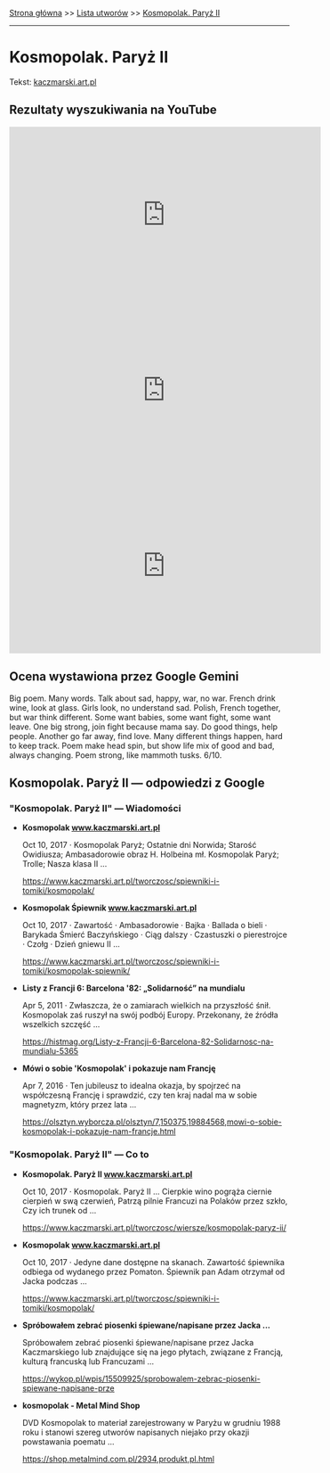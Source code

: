 [Strona główna](../index.md) >> [Lista utworów](../list.md) >> [Kosmopolak. Paryż II](220.md)

---

# Kosmopolak. Paryż II

Tekst: [kaczmarski.art.pl](https://www.kaczmarski.art.pl/tworczosc/wiersze/kosmopolak-paryz-ii/)

## Rezultaty wyszukiwania na YouTube

<iframe width="560" height="315" src="https://www.youtube.com/embed/3jSDjyjgyqI?si=IdontcarewhotheIRSsendsImnotpayingtaxes" title="YouTube video player" frameborder="0" allow="accelerometer; autoplay; clipboard-write; encrypted-media; gyroscope; picture-in-picture; web-share" referrerpolicy="strict-origin-when-cross-origin" allowfullscreen></iframe>

<iframe width="560" height="315" src="https://www.youtube.com/embed/kmxrnkGu5Q4?si=IdontcarewhotheIRSsendsImnotpayingtaxes" title="YouTube video player" frameborder="0" allow="accelerometer; autoplay; clipboard-write; encrypted-media; gyroscope; picture-in-picture; web-share" referrerpolicy="strict-origin-when-cross-origin" allowfullscreen></iframe>

<iframe width="560" height="315" src="https://www.youtube.com/embed/OlXrKnKRbYk?si=IdontcarewhotheIRSsendsImnotpayingtaxes" title="YouTube video player" frameborder="0" allow="accelerometer; autoplay; clipboard-write; encrypted-media; gyroscope; picture-in-picture; web-share" referrerpolicy="strict-origin-when-cross-origin" allowfullscreen></iframe>

## Ocena wystawiona przez Google Gemini

Big poem. Many words. Talk about sad, happy, war, no war. French drink wine, look at glass. Girls look, no understand sad. Polish, French together, but war think different. Some want babies, some want fight, some want leave. One big strong, join fight because mama say. Do good things, help people. Another go far away, find love. Many different things happen, hard to keep track. Poem make head spin, but show life mix of good and bad, always changing. Poem strong, like mammoth tusks. 6/10.


## Kosmopolak. Paryż II — odpowiedzi z Google

### "Kosmopolak. Paryż II" — Wiadomości

- **Kosmopolak www.kaczmarski.art.pl**

    Oct 10, 2017  ·  Kosmopolak Paryż; Ostatnie dni Norwida; Starość Owidiusza; Ambasadorowie obraz H. Holbeina mł. Kosmopolak Paryż; Trolle; Nasza klasa II ... 

   <https://www.kaczmarski.art.pl/tworczosc/spiewniki-i-tomiki/kosmopolak/>
- **Kosmopolak Śpiewnik www.kaczmarski.art.pl**

    Oct 10, 2017  ·  Zawartość · Ambasadorowie · Bajka · Ballada o bieli · Barykada Śmierć Baczyńskiego · Ciąg dalszy · Czastuszki o pierestrojce · Czołg · Dzień gniewu II ... 

   <https://www.kaczmarski.art.pl/tworczosc/spiewniki-i-tomiki/kosmopolak-spiewnik/>
- **Listy z Francji 6: Barcelona '82: „Solidarność” na mundialu**

    Apr 5, 2011  ·  Zwłaszcza, że o zamiarach wielkich na przyszłość śnił. Kosmopolak zaś ruszył na swój podbój Europy. Przekonany, że źródła wszelkich szczęść ... 

   <https://histmag.org/Listy-z-Francji-6-Barcelona-82-Solidarnosc-na-mundialu-5365>
- **Mówi o sobie 'Kosmopolak' i pokazuje nam Francję**

    Apr 7, 2016  ·  Ten jubileusz to idealna okazja, by spojrzeć na współczesną Francję i sprawdzić, czy ten kraj nadal ma w sobie magnetyzm, który przez lata ... 

   <https://olsztyn.wyborcza.pl/olsztyn/7,150375,19884568,mowi-o-sobie-kosmopolak-i-pokazuje-nam-francje.html>

### "Kosmopolak. Paryż II" — Co to

- **Kosmopolak. Paryż II www.kaczmarski.art.pl**

    Oct 10, 2017  ·  Kosmopolak. Paryż II ... Cierpkie wino pogrąża ciernie cierpień w swą czerwień, Patrzą pilnie Francuzi na Polaków przez szkło, Czy ich trunek od ... 

   <https://www.kaczmarski.art.pl/tworczosc/wiersze/kosmopolak-paryz-ii/>
- **Kosmopolak www.kaczmarski.art.pl**

    Oct 10, 2017  ·  Jedyne dane dostępne na skanach. Zawartość śpiewnika odbiega od wydanego przez Pomaton. Śpiewnik pan Adam otrzymał od Jacka podczas ... 

   <https://www.kaczmarski.art.pl/tworczosc/spiewniki-i-tomiki/kosmopolak/>
- **Spróbowałem zebrać piosenki śpiewane/napisane przez Jacka ...**

    Spróbowałem zebrać piosenki śpiewane/napisane przez Jacka Kaczmarskiego lub znajdujące się na jego płytach, związane z Francją, kulturą francuską lub Francuzami ... 

   <https://wykop.pl/wpis/15509925/sprobowalem-zebrac-piosenki-spiewane-napisane-prze>
- **kosmopolak - Metal Mind Shop**

    DVD Kosmopolak to materiał zarejestrowany w Paryżu w grudniu 1988 roku i stanowi szereg utworów napisanych niejako przy okazji powstawania poematu ... 

   <https://shop.metalmind.com.pl/2934,produkt,pl.html>

